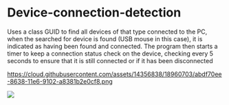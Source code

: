 # Device-connection-detection
Uses a class GUID to find all devices of that type connected to the PC, when the searched for device is found (USB mouse in this case), it is indicated as having been found and connected. The program then starts a timer to keep a connection status check on the device, checking every 5 seconds to ensure that it is still connected or if it has been disconnected



https://cloud.githubusercontent.com/assets/14356838/18960703/abdf70ee-8638-11e6-9102-a8381b2e0cf8.png


<img src="https://cloud.githubusercontent.com/assets/14356838/18960703/abdf70ee-8638-11e6-9102-a8381b2e0cf8.png" >
